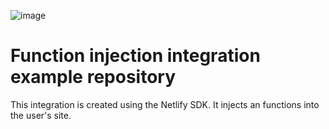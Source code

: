 ![image](https://github.com/netlify/sdk-sf-injection-integration/assets/30577427/edf50a72-a541-4477-b32c-7636fd0146e5)

# Function injection integration example repository

This integration is created using the Netlify SDK. It injects an functions into the user's site.
